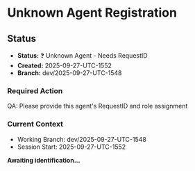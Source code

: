# Unknown Agent Registration

## Status
- **Status:** ❓ Unknown Agent - Needs RequestID
- **Created:** 2025-09-27-UTC-1552  
- **Branch:** dev/2025-09-27-UTC-1548

### Required Action
QA: Please provide this agent's RequestID and role assignment

### Current Context
- Working Branch: dev/2025-09-27-UTC-1548
- Session Start: 2025-09-27-UTC-1552

**Awaiting identification...**
